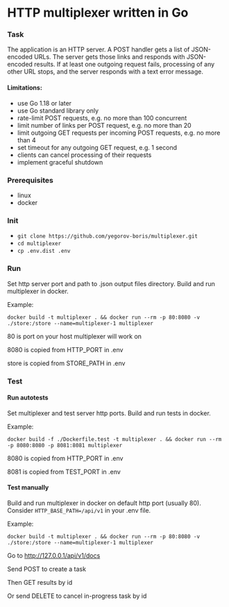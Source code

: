 # HTTP multiplexer written in Go

### Task
The application is an HTTP server.
A POST handler gets a list of JSON-encoded URLs.
The server gets those links and responds with JSON-encoded results.
If at least one outgoing request fails, processing of any other URL stops, and the server responds with a text error message.
#### Limitations:
- use Go 1.18 or later
- use Go standard library only
- rate-limit POST requests, e.g. no more than 100 concurrent
- limit number of links per POST request, e.g. no more than 20
- limit outgoing GET requests per incoming POST requests, e.g. no more than 4
- set timeout for any outgoing GET request, e.g. 1 second
- clients can cancel processing of their requests
- implement graceful shutdown

### Prerequisites
- linux
- docker

### Init
- `git clone https://github.com/yegorov-boris/multiplexer.git`
- `cd multiplexer`
- `cp .env.dist .env`

### Run
Set http server port and path to .json output files directory. Build and run multiplexer in docker.

Example:

```
docker build -t multiplexer . && docker run --rm -p 80:8080 -v ./store:/store --name=multiplexer-1 multiplexer
```

80 is port on your host multiplexer will work on

8080 is copied from HTTP_PORT in .env

store is copied from STORE_PATH in .env

### Test

#### Run autotests

Set multiplexer and test server http ports. Build and run tests in docker.

Example:

```
docker build -f ./Dockerfile.test -t multiplexer . && docker run --rm -p 8080:8080 -p 8081:8081 multiplexer
```

8080 is copied from HTTP_PORT in .env

8081 is copied from TEST_PORT in .env

#### Test manually

Build and run multiplexer in docker on default http port (usually 80). Consider `HTTP_BASE_PATH=/api/v1` in your .env file.

Example:

```
docker build -t multiplexer . && docker run --rm -p 80:8080 -v ./store:/store --name=multiplexer-1 multiplexer
```

Go to http://127.0.0.1/api/v1/docs

Send POST to create a task

Then GET results by id

Or send DELETE to cancel in-progress task by id